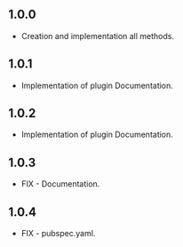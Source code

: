 ## 1.0.0

* Creation and implementation all methods.

## 1.0.1

* Implementation of plugin Documentation.

## 1.0.2

* Implementation of plugin Documentation.

## 1.0.3

* FIX - Documentation.

## 1.0.4

* FIX - pubspec.yaml.